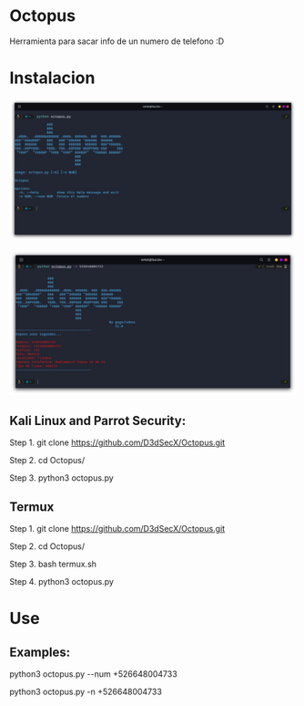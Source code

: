 # Octopus
Herramienta para sacar info de un numero de telefono :D

# Instalacion

![random1.png](https://github.com/D3dSecX/Octopus/blob/main/Images/Screenshot%20from%202022-05-11%2012-56-29.png)

![random2.png](https://github.com/D3dSecX/Octopus/blob/main/Images/Screenshot%20from%202022-05-11%2013-00-46.png)

## Kali Linux and Parrot Security:
Step 1. git clone https://github.com/D3dSecX/Octopus.git

Step 2. cd Octopus/

Step 3. python3 octopus.py 

## Termux
Step 1. git clone https://github.com/D3dSecX/Octopus.git

Step 2. cd Octopus/

Step 3. bash termux.sh

Step 4. python3 octopus.py

# Use

## Examples:

python3 octopus.py --num +526648004733

python3 octopus.py -n +526648004733
